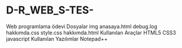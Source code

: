 # D-R_WEB_S-TES-
Web programlama ödevi
Dosyalar
img
anasaya.html
debug.log
hakkımda.css
style.css
hakkımda.html
Kullanılan Araçlar
HTML5
CSS3
javascript
Kullanılan Yazılımlar
Notepad++

